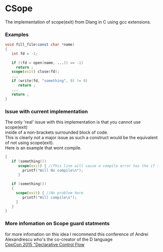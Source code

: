 # CSope
The implementation of scope(exit) from Dlang in C using gcc extensions.</br>

<h3>Examples</h3>

```D
void fill_file(const char *name)
{
   int fd = -1;
   
   if ((fd = open(name, ...)) == -1)
     return ;
   scope(exit) close(fd);
   ...
   if (write(fd, "something", 9) != 9)
      return ;
   ...
   return ;
}
```

<h3>Issue with current implementation</h3>
The only 'real' issue with this implementation is that you cannot use scope(exit)</br>
inside of a non-brackets surrounded block of code.</br>
This is clearly not a major issue as such a construct would be the equivalent of not using scope(exit).</br>
Here is an example that wont compile.</br>

```D
{
   if (something())
      scope(exit) { //This line will cause a compile error has the if statement in which it's located has no brackets
        printf("Will No compile\n");
      }
      
   if (something())
   {
     scope(exit) { //No problem here
        printf("Will compile\n");
     }
   }
}
```

<h3>More infomation on Scope guard statments</h3>
for more infomation on this idea I recommend this conference of Andrei Alexandrescu who's the co-creator of the D language</br>
<a href="https://www.youtube.com/watch?v=WjTrfoiB0MQ">CppCon 2015 "Declarative Control Flow</a>
